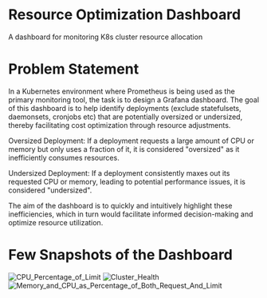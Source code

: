# Resource Optimization Dashboard
A dashboard for monitoring K8s cluster resource allocation

# Problem Statement
In a Kubernetes environment where Prometheus is being used as the primary monitoring tool, the task is to design a Grafana 
dashboard. The goal of this dashboard is to help identify deployments (exclude statefulsets, daemonsets, cronjobs etc) that 
are potentially oversized or undersized, thereby facilitating cost optimization through resource adjustments.

Oversized Deployment: If a deployment requests a large amount of CPU or memory but only uses a fraction of it, it is 
considered "oversized" as it inefficiently consumes resources. 

Undersized Deployment: If a deployment consistently maxes out its requested CPU or memory, leading to potential performance 
issues, it is considered "undersized". 

The aim of the dashboard is to quickly and intuitively highlight 
these inefficiencies, which in turn would facilitate informed decision-making and optimize resource utilization.


# Few Snapshots of the Dashboard
![CPU_Percentage_of_Limit](https://github.com/vect-0r/Resource-Optimization-Dashboard/assets/56092166/6bf150ff-2c0a-4ff3-896f-45bb57b37bfc)
![Cluster_Health](https://github.com/vect-0r/Resource-Optimization-Dashboard/assets/56092166/80d74589-5026-414b-9ce7-7d2714f92fcd)
![Memory_and_CPU_as_Percentage_of_Both_Request_And_Limit](https://github.com/vect-0r/Resource-Optimization-Dashboard/assets/56092166/cf44fa5a-ed0c-4ee4-be20-f16dfbd49c48)

